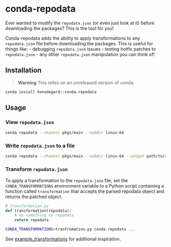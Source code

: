 # conda-repodata

Ever wanted to modify the `repodata.json` (or even just look at it) before downloading the packages? This is the tool for you!

Conda-repodata adds the ability to apply transformations to any `repodata.json` file before downloading the packages. This is useful for things like:
    - debugging `repodata.json` issues
    - testing hotfix patches to `repodata.json`
    - any other `repodata.json` manipulation you can think of!

## Installation

> **Warning**
> This relies on an unreleased version of conda.

```bash
conda install kenodegard::conda-repodata
```

## Usage

### View `repodata.json`

```bash
conda repodata --channel pkgs/main --subdir linux-64
```

### Write `repodata.json` to a file

```bash
conda repodata --channel pkgs/main --subdir linux-64 --output path/to/repodata.json
```

### Transform `repodata.json`

To apply a transformation to the `repodata.json` file, set the `CONDA_TRANSFORMATIONS` environment variable to a Python script containing a function called `transformation` that accepts the parsed repodata object and returns the patched object.

```python
# transformation.py
def transformation(repodata):
    # do something to repodata
    return repodata
```

```bash
CONDA_TRANSFORMATIONS=tranfromation.py conda repodata ...
```

See [example_transformations](./example_transformations) for additional inspiration.
